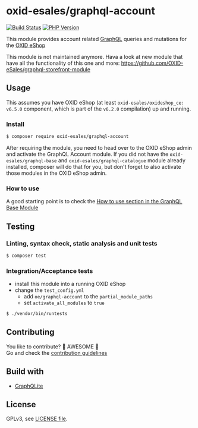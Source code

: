 # oxid-esales/graphql-account

[![Build Status](https://flat.badgen.net/travis/OXID-eSales/graphql-account-module/?icon=travis&label=build&cache=300&scale=1.1)](https://travis-ci.com/OXID-eSales/graphql-account-module)
[![PHP Version](https://flat.badgen.net/packagist/php/OXID-eSales/graphql-account/?cache=300&scale=1.1)](https://github.com/oxid-esales/graphql-account-module)

This module provides account related [GraphQL](https://www.graphql.org) queries and mutations for the [OXID eShop](https://www.oxid-esales.com/)

This module is not maintained anymore. Hava a look at new module that have all the functionality of this one and more: https://github.com/OXID-eSales/graphql-storefront-module

## Usage

This assumes you have OXID eShop (at least `oxid-esales/oxideshop_ce: v6.5.0` component, which is part of the `v6.2.0` compilation) up and running.

### Install

```bash
$ composer require oxid-esales/graphql-account
```

After requiring the module, you need to head over to the OXID eShop admin and activate the GraphQL Account module. If
you did not have the `oxid-esales/graphql-base` and `oxid-esales/graphql-catalogue` module already installed, composer
will do that for you, but don't forget to also activate those modules in the OXID eShop admin.

### How to use

A good starting point is to check the [How to use section in the GraphQL Base Module](https://github.com/OXID-eSales/graphql-base-module/#how-to-use)

## Testing

### Linting, syntax check, static analysis and unit tests

```bash
$ composer test
```

### Integration/Acceptance tests

- install this module into a running OXID eShop
- change the `test_config.yml`
  - add `oe/graphql-account` to the `partial_module_paths`
  - set `activate_all_modules` to `true`

```bash
$ ./vendor/bin/runtests
```

## Contributing

You like to contribute? 🙌 AWESOME 🙌\
Go and check the [contribution guidelines](CONTRIBUTING.md)

## Build with

- [GraphQLite](https://graphqlite.thecodingmachine.io/)

## License

GPLv3, see [LICENSE file](LICENSE).
